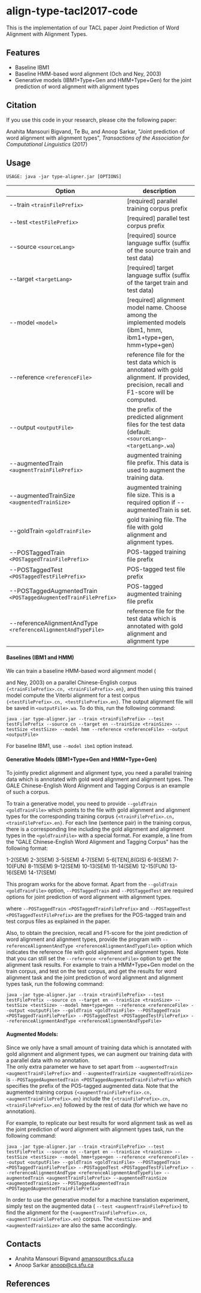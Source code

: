 # align-type-tacl2017-code

This is the implementation of our TACL paper Joint Prediction of Word Alignment with Alignment Types.

## Features
- Baseline IBM1
- Baseline HMM-based word alignment (Och and Ney, 2003)
- Generative models (IBM1+Type+Gen and HMM+Type+Gen) for the joint prediction of word alignment with alignment types

## Citation
If you use this code in your research, please cite the following paper:

Anahita Mansouri Bigvand, Te Bu, and Anoop Sarkar, "Joint prediction of word alignment with alignment types", *Transactions of the Association for Computational Linguistics* (2017)

## Usage
    USAGE: java -jar type-aligner.jar [OPTIONS]
| Option            | description |
|---                   |---|
| --train `<trainFilePrefix>` | [required] parallel training corpus prefix |
| --test `<testFilePrefix>`    | [required] parallel test corpus prefix |
| --source `<sourceLang>`      | [required] source language suffix (suffix of the source train and test data)|
| --target `<targetLang>`      | [required] target language suffix (suffix of the target train and test data) |
| --model `<model>`            |  [required] alignment model name. Choose among the implemented models (ibm1, hmm, ibm1+type+gen, hmm+type+gen)|
| --reference `<referenceFile>`  | reference file for the test data which is annotated with gold alignment. If provided, precision, recall and F1-score will be computed. |
| --output `<outputFile>`       | the prefix of the predicted alignment files for the test data (default: `<sourceLang>-<targetLang>.wa`) |
| --augmentedTrain `<augmentTrainFilePrefix>` | augmented training file prefix. This data is used to augment the training data. |
| --augmentedTrainSize `<augmentedTrainSize>`   | augmented training file size. This is a required option if --augmentedTrain is set. |
| --goldTrain `<goldTrainFile>`  | gold training file. The file with gold alignment and alignment types. |
| --POSTaggedTrain `<POSTaggedTrainFilePrefix>` | POS-tagged training file prefix |
| --POSTaggedTest `<POSTaggedTestFilePrefix>`  | POS-tagged test file prefix |
| --POSTaggedAugmentedTrain `<POSTaggedAugmentedTrainFilePrefix>` | POS-tagged augmented training file prefix |
| --referenceAlignmentAndType `<referenceAlignmentAndTypeFile>` | reference file for the test data which is annotated with gold alignment and alignment type |
   

#### Baselines (IBM1 and HMM)
We can train a baseline HMM-based word alignment model (

and Ney, 2003) on a parallel Chinese-English corpus `{<trainFilePrefix>.cn, <trainFilePrefix>.en}`, and then using this trained model compute the Viterbi alignment for a test corpus `{<testFilePrefix>.cn, <testFilePrefix>.en}`. The output alignment file will be saved in `<outputFile>.wa`. To do this, run the following command:
```
java -jar type-aligner.jar --train <trainFilePrefix> --test testFilePrefix --source cn --target en --trainSize <trainSize> --testSize <testSize> --model hmm --reference <referenceFile> --output <outputFile>
```
For baseline IBM1, use `--model ibm1` option instead. 

#### Generative Models (IBM1+Type+Gen and HMM+Type+Gen)

To jointly predict alignment and alignment type, you need a parallel training data which is annotated with gold 
word alignment and alignment types. The GALE Chinese-English Word Alignment and Tagging Corpus is an example of such a corpus. 

To train a generative model, you need to provide `--goldTrain <goldTrainFile>` which points to the file with gold alignment and alignment types for the corresponding training corpus `{<trainFilePrefix>.cn, <trainFilePrefix>.en}`. 
For each line (sentence pair) in the training corpus, there is a corresponding line including the gold alignment and alignment types in the `<goldTrainFile>` with a special format. For example, a line from the "GALE Chinese-English Word Alignment and Tagging Corpus" has the following format:

1-2(SEM) 2-3(SEM) 3-5(SEM) 4-7(SEM) 5-6[TEN],8(GIS) 6-9(SEM) 7-10(FUN) 8-11(SEM) 9-12(SEM) 10-13(SEM) 11-14(SEM) 12-15(FUN) 13-16(SEM) 14-17(SEM)

This program works for the above format. Apart from the `--goldTrain <goldTrainFile>` option, `--POSTaggedTrain` and `--POSTaggedTest` are required options for joint prediction of word alignment with alignment types.

where `--POSTaggedTrain <POSTaggedTrainFilePrefix>` and `--POSTaggedTest <POSTaggedTestFilePrefix>` are the prefixes for the POS-tagged train and test corpus files as explained in the paper.

Also, to obtain the precision, recall and F1-score for the joint prediction of word alignment and alignment types, provide the program with `--referenceAlignmentAndType <referenceAlignmentAndTypeFile>` option which indicates the reference file with gold alignment and alignment types. Note that you can still set the `--reference <referenceFile>` option to get the alignment task results. For example to train a HMM+Type+Gen model on the train corpus, and test on the test corpus, and get the results for word alignment task and the joint prediction of word alignment and alignment types task, run the following command:
```
java -jar type-aligner.jar --train <trainFilePrefix> --test testFilePrefix --source cn --target en --trainSize <trainSize> --testSize <testSize> --model hmm+type+gen --reference <referenceFile> --output <outputFile> --goldTrain <goldTrainFile> --POSTaggedTrain <POSTaggedTrainFilePrefix> --POSTaggedTest <POSTaggedTestFilePrefix> --referenceAlignmentAndType <referenceAlignmentAndTypeFile>
```
#### Augmented Models:
Since we only have a small amount of training data which is annotated with gold alignment and alignment types, we can augment our training data with a parallel data with no annotation.  
The only extra parameter we have to set apart from `--augmentedTrain <augmentTrainFilePrefix>` and `--augmentedTrainSize <augmentedTrainSize>` is `--POSTaggedAugmentedTrain <POSTaggedAugmentedTrainFilePrefix>` which
specifies the prefix of the POS-tagged augmented data. Note that the augmented training corpus `{<augmentTrainFilePrefix>.cn, <augmentTrainFilePrefix>.en}` include the `{<trainFilePrefix>.cn, <trainFilePrefix>.en}` followed by the rest of data (for which we have no annotation).

For example, to replicate our best results for word alignment task as well as the joint prediction of word alignment with alignment types task, run the following command:
```
java -jar type-aligner.jar --train <trainFilePrefix> --test testFilePrefix --source cn --target en --trainSize <trainSize> --testSize <testSize> --model hmm+type+gen --reference <referenceFile> --output <outputFile> --goldTrain <goldTrainFile> --POSTaggedTrain <POSTaggedTrainFilePrefix> --POSTaggedTest <POSTaggedTestFilePrefix> --referenceAlignmentAndType <referenceAlignmentAndTypeFile> --augmentedTrain <augmentTrainFilePrefix> --augmentedTrainSize <augmentedTrainSize> --POSTaggedAugmentedTrain <POSTaggedAugmentedTrainFilePrefix>
```
In order to use the generative model for a machine translation experiment, simply test on the augmented data ( `--test <augmentTrainFilePrefix>`) to find the alignment for the `{<augmentTrainFilePrefix>.cn, <augmentTrainFilePrefix>.en}` corpus. The `<testSize>` and `<augmentedTrainSize>` are also the same accordingly.

## Contacts
* Anahita Mansouri Bigvand <amansour@cs.sfu.ca>
* Anoop Sarkar <anoop@cs.sfu.ca>

## References


